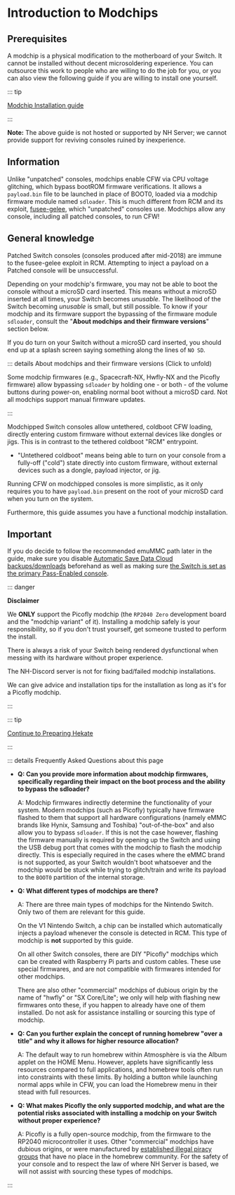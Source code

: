 # Introduction to Modchips

## Prerequisites

A modchip is a physical modification to the motherboard of your Switch. It cannot be installed without decent microsoldering experience. You can outsource this work to people who are willing to do the job for you, or you can also view the following guide if you are willing to install one yourself.

::: tip

[Modchip Installation guide](https://guide.nx-modchip.info/)

:::

**Note:** The above guide is not hosted or supported by NH Server; we cannot provide support for reviving consoles ruined by inexperience.

## Information
Unlike "unpatched" consoles, modchips enable CFW via CPU voltage glitching, which bypass bootROM firmware verifications. It allows a ``payload.bin`` file to be launched in place of BOOT0, loaded via a modchip firmware module named `sdloader`. This is much different from RCM and its exploit, [fusee-gelee](https://github.com/Qyriad/fusee-launcher/blob/master/report/fusee_gelee.md), which "unpatched" consoles use.
Modchips allow any console, including all patched consoles, to run CFW!

## General knowledge

Patched Switch consoles (consoles produced after mid-2018) are immune to the fusee-gelee exploit in RCM. Attempting to inject a payload on a Patched console will be unsuccessful.

Depending on your modchip's firmware, you may not be able to boot the console without a microSD card inserted.
This means without a microSD inserted at all times, your Switch becomes *unusable*. The likelihood of the Switch becoming *unusable* is small, but still possible. To know if your modchip and its firmware support the bypassing of the firmware module `sdloader`, consult the "**About modchips and their firmware versions**" section below.

If you do turn on your Switch without a microSD card inserted, you should end up at a splash screen saying something along the lines of `NO SD`.

::: details About modchips and their firmware versions (Click to unfold)

Some modchip firmwares (e.g., Spacecraft-NX, Hwfly-NX and the Picofly firmware) allow bypassing `sdloader` by holding one - or both - of the volume buttons during power-on, enabling normal boot without a microSD card. Not all modchips support manual firmware updates.

:::

Modchipped Switch consoles allow untethered, coldboot CFW loading, directly entering custom firmware without external devices like dongles or jigs. This is in contrast to the tethered coldboot "RCM" entrypoint.

- "Untethered coldboot" means being able to turn on your console from a fully-off ("cold") state directly into custom firmware, without external devices such as a dongle, payload injector, or jig.

Running CFW on modchipped consoles is more simplistic, as it only requires you to have `payload.bin` present on the root of your microSD card when you turn on the system.

Furthermore, this guide assumes you have a functional modchip installation.

## Important
If you do decide to follow the recommended emuMMC path later in the guide, make sure you disable [Automatic Save Data Cloud backups/downloads](https://www.nintendo.co.uk/Support/Nintendo-Switch/How-to-Enable-Disable-Automatic-Save-Data-Backups-and-Downloads-1434310.html) beforehand as well as making sure [the Switch is set as the primary Pass-Enabled console](https://en-americas-support.nintendo.com/app/answers/detail/a_id/41221/~/how-to-set-or-change-the-primary-nintendo-switch-console-for-a-nintendo-account).


::: danger

**Disclaimer**

We **ONLY** support the Picofly modchip (the `RP2040 Zero` development board and the "modchip variant" of it). Installing a modchip safely is your responsibility, so if you don't trust yourself, get someone trusted to perform the install.

There is always a risk of your Switch being rendered dysfunctional when messing with its hardware without proper experience.

The NH-Discord server is not for fixing bad/failed modchip installations.

We can give advice and installation tips for the installation as long as it's for a Picofly modchip.

:::

::: tip

[Continue to Preparing Hekate](preparing_hekate)

:::

::: details Frequently Asked Questions about this page

- **Q: Can you provide more information about modchip firmwares, specifically regarding their impact on the boot process and the ability to bypass the sdloader?**

    A: Modchip firmwares indirectly determine the functionality of your system. Modern modchips (such as Picofly) typically have firmware flashed to them that support all hardware configurations (namely eMMC brands like Hynix, Samsung and Toshiba) "out-of-the-box" and also allow you to bypass `sdloader`. If this is not the case however, flashing the firmware manually is required by opening up the Switch and using the USB debug port that comes with the modchip to flash the modchip directly. This is especially required in the cases where the eMMC brand is not supported, as your Switch wouldn't boot whatsoever and the modchip would be stuck while trying to glitch/train and write its payload to the `BOOT0` partition of the internal storage.

- **Q: What different types of modchips are there?**

    A: There are three main types of modchips for the Nintendo Switch. Only two of them are relevant for this guide.

    On the V1 Nintendo Switch, a chip can be installed which automatically injects a payload whenever the console is detected in RCM. This type of modchip is **not** supported by this guide.

    On all other Switch consoles, there are DIY "Picofly" modchips which can be created with Raspberry Pi parts and custom cables. These use special firmwares, and are not compatible with firmwares intended for other modchips.

    There are also other "commercial" modchips of dubious origin by the name of "hwfly" or "SX Core/Lite"; we only will help with flashing new firmwares onto these, if you happen to already have one of them installed. Do not ask for assistance installing or sourcing this type of modchip.

- **Q: Can you further explain the concept of running homebrew "over a title" and why it allows for higher resource allocation?**

    A: The default way to run homebrew within Atmosphère is via the Album applet on the HOME Menu. However, applets have significantly less resources compared to full applications, and homebrew tools often run into constraints with these limits. By holding a button while launching normal apps while in CFW, you can load the Homebrew menu in their stead with full resources.

- **Q: What makes Picofly the only supported modchip, and what are the potential risks associated with installing a modchip on your Switch without proper experience?**

    A: Picofly is a fully open-source modchip, from the firmware to the RP2040 microcontroller it uses. Other "commercial" modchips have dubious origins, or were manufactured by [established illegal piracy groups](https://www.justice.gov/opa/pr/two-members-notorious-videogame-piracy-group-team-xecuter-custody) that have no place in the homebrew community. For the safety of your console and to respect the law of where NH Server is based, we will not assist with sourcing these types of modchips.

:::
